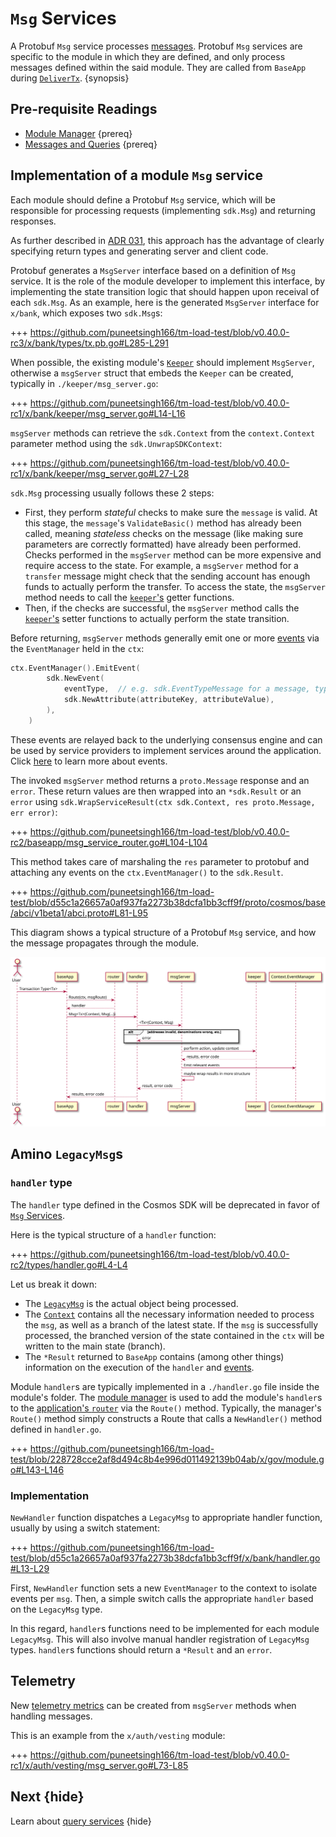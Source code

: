 <!--
order: 4
-->

# `Msg` Services

A Protobuf `Msg` service processes [messages](./messages-and-queries.md#messages). Protobuf `Msg` services are specific to the module in which they are defined, and only process messages defined within the said module. They are called from `BaseApp` during [`DeliverTx`](../core/baseapp.md#delivertx). {synopsis}

## Pre-requisite Readings

- [Module Manager](./module-manager.md) {prereq}
- [Messages and Queries](./messages-and-queries.md) {prereq}

## Implementation of a module `Msg` service

Each module should define a Protobuf `Msg` service, which will be responsible for processing requests (implementing `sdk.Msg`) and returning responses.

As further described in [ADR 031](../architecture/adr-031-msg-service.md), this approach has the advantage of clearly specifying return types and generating server and client code.

Protobuf generates a `MsgServer` interface based on a definition of `Msg` service. It is the role of the module developer to implement this interface, by implementing the state transition logic that should happen upon receival of each `sdk.Msg`. As an example, here is the generated `MsgServer` interface for `x/bank`, which exposes two `sdk.Msg`s:

+++ https://github.com/puneetsingh166/tm-load-test/blob/v0.40.0-rc3/x/bank/types/tx.pb.go#L285-L291

When possible, the existing module's [`Keeper`](keeper.md) should implement `MsgServer`, otherwise a `msgServer` struct that embeds the `Keeper` can be created, typically in `./keeper/msg_server.go`:

+++ https://github.com/puneetsingh166/tm-load-test/blob/v0.40.0-rc1/x/bank/keeper/msg_server.go#L14-L16

`msgServer` methods can retrieve the `sdk.Context` from the `context.Context` parameter method using the `sdk.UnwrapSDKContext`:

+++ https://github.com/puneetsingh166/tm-load-test/blob/v0.40.0-rc1/x/bank/keeper/msg_server.go#L27-L28

`sdk.Msg` processing usually follows these 2 steps:

- First, they perform *stateful* checks to make sure the `message` is valid. At this stage, the `message`'s `ValidateBasic()` method has already been called, meaning *stateless* checks on the message (like making sure parameters are correctly formatted) have already been performed. Checks performed in the `msgServer` method can be more expensive and require access to the state. For example, a `msgServer` method for a `transfer` message might check that the sending account has enough funds to actually perform the transfer. To access the state, the `msgServer` method needs to call the [`keeper`'s](./keeper.md) getter functions.
- Then, if the checks are successful, the `msgServer` method calls the [`keeper`'s](./keeper.md) setter functions to actually perform the state transition.

Before returning, `msgServer` methods generally emit one or more [events](../core/events.md) via the `EventManager` held in the `ctx`:

```go
ctx.EventManager().EmitEvent(
		sdk.NewEvent(
			eventType,  // e.g. sdk.EventTypeMessage for a message, types.CustomEventType for a custom event defined in the module
			sdk.NewAttribute(attributeKey, attributeValue),
		),
    )
```

These events are relayed back to the underlying consensus engine and can be used by service providers to implement services around the application. Click [here](../core/events.md) to learn more about events.

The invoked `msgServer` method returns a `proto.Message` response and an `error`. These return values are then wrapped into an `*sdk.Result` or an `error` using `sdk.WrapServiceResult(ctx sdk.Context, res proto.Message, err error)`:

+++ https://github.com/puneetsingh166/tm-load-test/blob/v0.40.0-rc2/baseapp/msg_service_router.go#L104-L104

This method takes care of marshaling the `res` parameter to protobuf and attaching any events on the `ctx.EventManager()` to the `sdk.Result`.

+++ https://github.com/puneetsingh166/tm-load-test/blob/d55c1a26657a0af937fa2273b38dcfa1bb3cff9f/proto/cosmos/base/abci/v1beta1/abci.proto#L81-L95

This diagram shows a typical structure of a Protobuf `Msg` service, and how the message propagates through the module.

![Transaction flow](../uml/svg/transaction_flow.svg)

## Amino `LegacyMsg`s

### `handler` type

The `handler` type defined in the Cosmos SDK will be deprecated in favor of [`Msg` Services](#implementation-of-a-module-msg-service).

Here is the typical structure of a `handler` function:

+++ https://github.com/puneetsingh166/tm-load-test/blob/v0.40.0-rc2/types/handler.go#L4-L4

Let us break it down:

- The [`LegacyMsg`](./messages-and-queries.md#messages) is the actual object being processed.
- The [`Context`](../core/context.md) contains all the necessary information needed to process the `msg`, as well as a branch of the latest state. If the `msg` is successfully processed, the branched version of the state contained in the `ctx` will be written to the main state (branch).
- The `*Result` returned to `BaseApp` contains (among other things) information on the execution of the `handler` and [events](../core/events.md).

Module `handler`s are typically implemented in a `./handler.go` file inside the module's folder. The [module manager](./module-manager.md) is used to add the module's `handler`s to the
[application's `router`](../core/baseapp.md#message-routing) via the `Route()` method. Typically,
the manager's `Route()` method simply constructs a Route that calls a `NewHandler()` method defined in `handler.go`.

+++ https://github.com/puneetsingh166/tm-load-test/blob/228728cce2af8d494c8b4e996d011492139b04ab/x/gov/module.go#L143-L146

### Implementation

`NewHandler` function dispatches a `LegacyMsg` to appropriate handler function, usually by using a switch statement:

+++ https://github.com/puneetsingh166/tm-load-test/blob/d55c1a26657a0af937fa2273b38dcfa1bb3cff9f/x/bank/handler.go#L13-L29

First, `NewHandler` function sets a new `EventManager` to the context to isolate events per `msg`.
Then, a simple switch calls the appropriate `handler` based on the `LegacyMsg` type.

In this regard, `handler`s functions need to be implemented for each module `LegacyMsg`. This will also involve manual handler registration of `LegacyMsg` types.
`handler`s functions should return a `*Result` and an `error`.

## Telemetry

New [telemetry metrics](../core/telemetry.md) can be created from `msgServer` methods when handling messages.

This is an example from the `x/auth/vesting` module:

+++ https://github.com/puneetsingh166/tm-load-test/blob/v0.40.0-rc1/x/auth/vesting/msg_server.go#L73-L85

## Next {hide}

Learn about [query services](./query-services.md) {hide}
